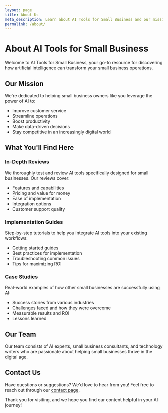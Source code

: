 ```yaml
---
layout: page
title: About Us
meta_description: Learn about AI Tools for Small Business and our mission to help entrepreneurs leverage artificial intelligence for growth and efficiency.
permalink: /about/
---
```


# About AI Tools for Small Business

Welcome to AI Tools for Small Business, your go-to resource for discovering how artificial intelligence can transform your small business operations.

## Our Mission

We're dedicated to helping small business owners like you leverage the power of AI to:
- Improve customer service
- Streamline operations
- Boost productivity
- Make data-driven decisions
- Stay competitive in an increasingly digital world

## What You'll Find Here

### In-Depth Reviews
We thoroughly test and review AI tools specifically designed for small businesses. Our reviews cover:
- Features and capabilities
- Pricing and value for money
- Ease of implementation
- Integration options
- Customer support quality

### Implementation Guides
Step-by-step tutorials to help you integrate AI tools into your existing workflows:
- Getting started guides
- Best practices for implementation
- Troubleshooting common issues
- Tips for maximizing ROI

### Case Studies
Real-world examples of how other small businesses are successfully using AI:
- Success stories from various industries
- Challenges faced and how they were overcome
- Measurable results and ROI
- Lessons learned

## Our Team

Our team consists of AI experts, small business consultants, and technology writers who are passionate about helping small businesses thrive in the digital age.

## Contact Us

Have questions or suggestions? We'd love to hear from you! Feel free to reach out through our [contact page](/ai-tools-small-business/contact).

Thank you for visiting, and we hope you find our content helpful in your AI journey!

